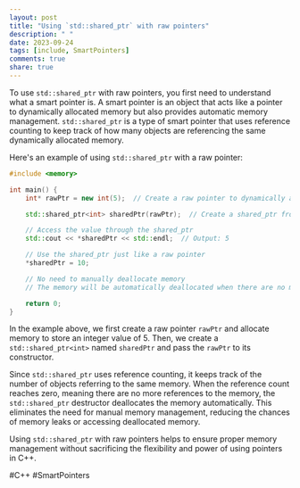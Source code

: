 ```yaml
---
layout: post
title: "Using `std::shared_ptr` with raw pointers"
description: " "
date: 2023-09-24
tags: [include, SmartPointers]
comments: true
share: true
---
```


To use `std::shared_ptr` with raw pointers, you first need to understand what a smart pointer is. A smart pointer is an object that acts like a pointer to dynamically allocated memory but also provides automatic memory management. `std::shared_ptr` is a type of smart pointer that uses reference counting to keep track of how many objects are referencing the same dynamically allocated memory.

Here's an example of using `std::shared_ptr` with a raw pointer:

```cpp
#include <memory>

int main() {
    int* rawPtr = new int(5);  // Create a raw pointer to dynamically allocated memory

    std::shared_ptr<int> sharedPtr(rawPtr);  // Create a shared_ptr from the raw pointer

    // Access the value through the shared_ptr
    std::cout << *sharedPtr << std::endl;  // Output: 5

    // Use the shared_ptr just like a raw pointer
    *sharedPtr = 10;

    // No need to manually deallocate memory
    // The memory will be automatically deallocated when there are no more references

    return 0;
}
```

In the example above, we first create a raw pointer `rawPtr` and allocate memory to store an integer value of 5. Then, we create a `std::shared_ptr<int>` named `sharedPtr` and pass the `rawPtr` to its constructor. 

Since `std::shared_ptr` uses reference counting, it keeps track of the number of objects referring to the same memory. When the reference count reaches zero, meaning there are no more references to the memory, the `std::shared_ptr` destructor deallocates the memory automatically. This eliminates the need for manual memory management, reducing the chances of memory leaks or accessing deallocated memory.

Using `std::shared_ptr` with raw pointers helps to ensure proper memory management without sacrificing the flexibility and power of using pointers in C++. 

#C++ #SmartPointers